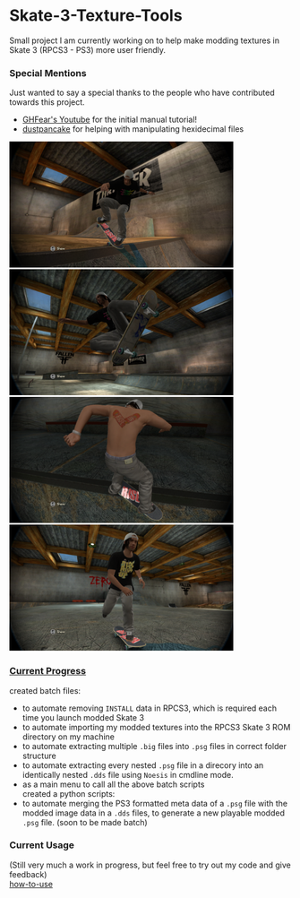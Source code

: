 # Skate-3-Texture-Tools

Small project I am currently working on to help make modding textures in Skate 3 (RPCS3 - PS3) more user friendly.

### Special Mentions
Just wanted to say a special thanks to the people who have contributed towards this project.
  - [GHFear's Youtube](https://www.youtube.com/watch?v=JG-TRIlTzpQ&ab_channel=GHFear) for the initial manual tutorial!
  - [dustpancake](https://github.com/dustpancake) for helping with manipulating hexidecimal files

<p float="left">
  <img src="Images/Custom_Grip_RiseUp.png" width="400" />
  <img src="Images/Custom_Deck_RiseUp.png" width="400" />
  <img src="Images/Custom_Tattoo_RiseUp.png" width="400" />
  <img src="Images/Custom_TShirt_RiseUp.png" width="400" />
</p>

### [Current Progress](https://github.com/Shellywell123/Skate-3-Texture-Tools/blob/main/docs/current-progress.md)

created batch files:
 - to automate removing `INSTALL` data in RPCS3, which is required each time you launch modded Skate 3
 - to automate importing my modded textures into the RPCS3 Skate 3 ROM directory on my machine
 - to automate extracting multiple `.big` files into `.psg` files in correct folder structure
 - to automate extracting every nested `.psg` file in a direcory into an identically nested `.dds` file using `Noesis` in cmdline mode.
 - as a main menu to call all the above batch scripts\
created a python scripts:
- to automate merging the PS3 formatted meta data of a `.psg` file with the modded image data in a `.dds` files, to generate a new playable modded `.psg` file. (soon to be made batch)

### Current Usage
(Still very much a work in progress, but feel free to try out my code and give feedback)\
[how-to-use](https://github.com/Shellywell123/Skate-3-Texture-Tools/blob/main/docs/how-to-use.md)